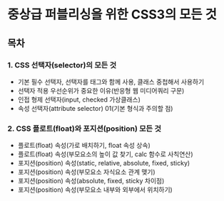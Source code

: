 # 중상급 퍼블리싱을 위한 CSS3의 모든 것

## 목차
### 1. CSS 선택자(selector)의 모든 것
<!-- - [기본 필수 선택자, 선택자를 태그와 함께 사용, 클래스 중첩해서 사용하기](#01.-session-01-CSS-선택자(selector)의-모든-것\lesson-01-기본-필수-선택자,-선택자를-태그와-함께-사용,-클래스-중첩해서-사용하기)
- [선택자 적용 우선순위가 중요한 이유(반응형 웹 미디어쿼리 구문)](#01.-session-01-CSS-선택자(selector)의-모든-것\lesson-02-선택자-적용-우선순위가-중요한-이유(반응형-웹-미디어쿼리-구문))
- [인접 형제 선택자(input, checked 가상클래스)](#01.-session-01-CSS-선택자(selector)의-모든-것\lesson-03-인접-형제-선택자(input,-checked-가상클래스))
- [속성 선택자(attribute selector) 01(기본 형식과 주의할 점)](#01.-session-01-CSS-선택자(selector)의-모든-것\lesson-04-속성-선택자(attribute-selector)-01(기본-형식과-주의할-점)) -->
- 기본 필수 선택자, 선택자를 태그와 함께 사용, 클래스 중첩해서 사용하기
- 선택자 적용 우선순위가 중요한 이유(반응형 웹 미디어쿼리 구문)
- 인접 형제 선택자(input, checked 가상클래스)
- 속성 선택자(attribute selector) 01(기본 형식과 주의할 점)

### 2. CSS 플로트(float)와 포지션(position) 모든 것
- 플로트(float) 속성(가로 배치하기, float 속성 상속)
- 플로트(float) 속성(부모요소의 높이 값 찾기, calc 함수로 사칙연산)
- 포지션(position) 속성(static, relative, absolute, fixed, sticky)
- 포지션(position) 속성(부모요소 자식요소 관계 맺기)
- 포지션(position) 속성(absolute, fixed, sticky 차이점)
- 포지션(position) 속성(부모요소 내부와 외부에서 위치하기)